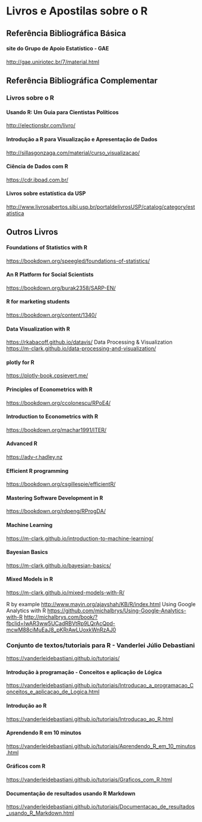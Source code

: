 # Livros e Apostilas sobre o R

## Referência Bibliográfica Básica 
#### site do Grupo de Apoio Estatístico - GAE
http://gae.uniriotec.br/7/material.html


## Referência Bibliográfica Complementar
### Livros sobre o R
#### Usando R: Um Guia para Cientistas Políticos
http://electionsbr.com/livro/
#### Introdução a R para Visualização e Apresentação de Dados
http://sillasgonzaga.com/material/curso_visualizacao/
#### Ciência de Dados com R
https://cdr.ibpad.com.br/

#### Livros sobre estatística da USP
http://www.livrosabertos.sibi.usp.br/portaldelivrosUSP/catalog/category/estatistica




## Outros Livros
#### Foundations of Statistics with R
https://bookdown.org/speegled/foundations-of-statistics/
#### An R Platform for Social Scientists
https://bookdown.org/burak2358/SARP-EN/
#### R for marketing students
https://bookdown.org/content/1340/

#### Data Visualization with R
https://rkabacoff.github.io/datavis/
Data Processing & Visualization
https://m-clark.github.io/data-processing-and-visualization/

#### plotly for R
https://plotly-book.cpsievert.me/

#### Principles of Econometrics with R
https://bookdown.org/ccolonescu/RPoE4/
#### Introduction to Econometrics with R
https://bookdown.org/machar1991/ITER/


#### Advanced R
https://adv-r.hadley.nz
#### Efficient R programming
https://bookdown.org/csgillespie/efficientR/
#### Mastering Software Development in R
https://bookdown.org/rdpeng/RProgDA/
#### Machine Learning
https://m-clark.github.io/introduction-to-machine-learning/
#### Bayesian Basics
https://m-clark.github.io/bayesian-basics/
#### Mixed Models in R
https://m-clark.github.io/mixed-models-with-R/


R by example 
http://www.mayin.org/ajayshah/KB/R/index.html
Using Google Analytics with R
https://github.com/michalbrys/Using-Google-Analytics-with-R
http://michalbrys.com/book/?fbclid=IwAR3ww5UCadRBVtRp9LQrAcQpd-mcwM88ciMuEaJ8_pKRrAwLUoxkWnRzAJ0


### Conjunto de textos/tutoriais para R - Vanderlei Júlio Debastiani 
https://vanderleidebastiani.github.io/tutoriais/
#### Introdução à programação - Conceitos e aplicação de Lógica
https://vanderleidebastiani.github.io/tutoriais/Introducao_a_programacao_Conceitos_e_aplicacao_de_Logica.html
#### Introdução ao R
https://vanderleidebastiani.github.io/tutoriais/Introducao_ao_R.html
#### Aprendendo R em 10 minutos
https://vanderleidebastiani.github.io/tutoriais/Aprendendo_R_em_10_minutos.html
#### Gráficos com R
https://vanderleidebastiani.github.io/tutoriais/Graficos_com_R.html
#### Documentação de resultados usando R Markdown
https://vanderleidebastiani.github.io/tutoriais/Documentacao_de_resultados_usando_R_Markdown.html
